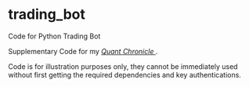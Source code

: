 # trading_bot
Code for Python Trading Bot

Supplementary Code for my 
<a href="https://www.youtube.com/watch?v=CtelYJ5lFr8" target="_blank"> <i> Quant Chronicle </i> </a>.

Code is for illustration purposes only, they cannot be immediately used without first getting the required dependencies and
key authentications.
